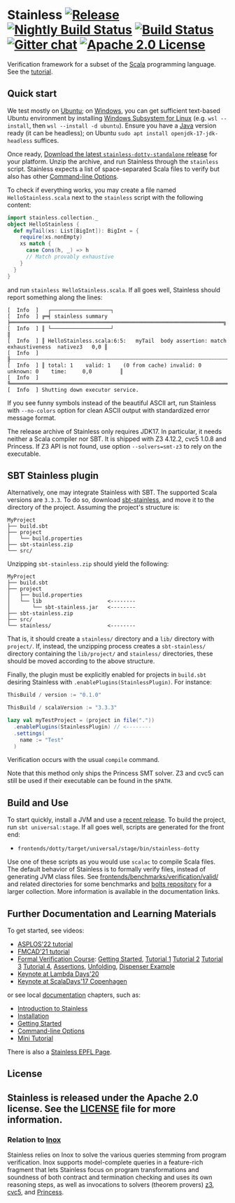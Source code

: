 # Stainless [![Release][release-img]][latest-release] [![Nightly Build Status][nightly-larabot-img]][nightly-larabot-ref] [![Build Status][larabot-img]][larabot-ref] [![Gitter chat][gitter-img]][gitter-ref] [![Apache 2.0 License][license-img]][license-ref]

Verification framework for a subset of the [Scala](http://scala-lang.org) programming language. See the [tutorial](https://epfl-lara.github.io/asplos2022tutorial/).

## Quick start

We test mostly on [Ubuntu](https://ubuntu.com/download); on [Windows](https://www.microsoft.com/eb-gb/software-download/windows10), you can get sufficient text-based Ubuntu environment by installing [Windows Subsystem for Linux](https://learn.microsoft.com/en-us/windows/wsl/install) (e.g. `wsl --install`, then `wsl --install -d ubuntu`). Ensure you have a [Java](https://openjdk.org/projects/jdk/17/) version ready (it can be headless); on Ubuntu `sudo apt install openjdk-17-jdk-headless` suffices.

Once ready, [Download the latest `stainless-dotty-standalone` release](https://github.com/epfl-lara/stainless/releases) for your platform. Unzip the archive, and run Stainless through the `stainless` script. Stainless expects a list of space-separated Scala files to verify but also has other [Command-line Options](https://epfl-lara.github.io/stainless/options.html).

To check if everything works, you may create a file named `HelloStainless.scala` next to the `stainless` script with the following content:
```scala
import stainless.collection._
object HelloStainless {
  def myTail(xs: List[BigInt]): BigInt = {
    require(xs.nonEmpty)
    xs match {
      case Cons(h, _) => h
      // Match provably exhaustive
    }
  }
}
```
and run `stainless HelloStainless.scala`.
If all goes well, Stainless should report something along the lines:
```
[  Info  ]   ┌───────────────────┐
[  Info  ] ╔═╡ stainless summary ╞════════════════════════════════════════════════════════════════════╗
[  Info  ] ║ └───────────────────┘                                                                    ║
[  Info  ] ║ HelloStainless.scala:6:5:   myTail  body assertion: match exhaustiveness  nativez3   0,0 ║
[  Info  ] ╟┄┄┄┄┄┄┄┄┄┄┄┄┄┄┄┄┄┄┄┄┄┄┄┄┄┄┄┄┄┄┄┄┄┄┄┄┄┄┄┄┄┄┄┄┄┄┄┄┄┄┄┄┄┄┄┄┄┄┄┄┄┄┄┄┄┄┄┄┄┄┄┄┄┄┄┄┄┄┄┄┄┄┄┄┄┄┄┄┄┄╢
[  Info  ] ║ total: 1    valid: 1    (0 from cache) invalid: 0    unknown: 0    time:     0,0         ║
[  Info  ] ╚══════════════════════════════════════════════════════════════════════════════════════════╝
[  Info  ] Shutting down executor service.
```
If you see funny symbols instead of the beautiful ASCII art, run Stainless with `--no-colors` option for clean ASCII output with standardized error message format. 

The release archive of Stainless only requires JDK17. In particular, it needs neither a Scala compiler nor SBT.
It is shipped with Z3 4.12.2, cvc5 1.0.8 and Princess. If Z3 API is not found, use option `--solvers=smt-z3` to rely on the executable.

## SBT Stainless plugin

Alternatively, one may integrate Stainless with SBT. The supported Scala versions are `3.3.3`.
To do so, download [sbt-stainless](https://github.com/epfl-lara/stainless/releases), and move it to the directory of the project.
Assuming the project's structure is:
```
MyProject
├── build.sbt
├── project
│   └── build.properties
├── sbt-stainless.zip
└── src/
```

Unzipping `sbt-stainless.zip` should yield the following:
```
MyProject
├── build.sbt
├── project
│   ├── build.properties
│   └── lib                     <--------
│       └── sbt-stainless.jar   <--------
├── sbt-stainless.zip
├── src/
└── stainless/                  <--------
```
That is, it should create a `stainless/` directory and a `lib/` directory with `project/`.
If, instead, the unzipping process creates a `sbt-stainless/` directory containing the `lib/project/` and `stainless/` directories,
these should be moved according to the above structure.

Finally, the plugin must be explicitly enabled for projects in `build.sbt` desiring Stainless with `.enablePlugins(StainlessPlugin)`.
For instance:

```scala
ThisBuild / version := "0.1.0"

ThisBuild / scalaVersion := "3.3.3"

lazy val myTestProject = (project in file("."))
  .enablePlugins(StainlessPlugin) // <--------
  .settings(
    name := "Test"
  )
```

Verification occurs with the usual `compile` command.

Note that this method only ships the Princess SMT solver. Z3 and cvc5 can still be used if their executable can be found in the `$PATH`.

## Build and Use

To start quickly, install a JVM and use a [recent release](https://github.com/epfl-lara/stainless/releases). To build the project, run `sbt universal:stage`. If all goes well, scripts are generated for the front end:
  * `frontends/dotty/target/universal/stage/bin/stainless-dotty`

Use one of these scripts as you would use `scalac` to compile Scala files.
The default behavior of Stainless is to formally verify files, instead of generating JVM class files.
See [frontends/benchmarks/verification/valid/](frontends/benchmarks/verification/valid/) and related directories for some benchmarks and
[bolts repository](https://github.com/epfl-lara/bolts/) for a larger collection.
More information is available in the documentation links.

## Further Documentation and Learning Materials

To get started, see videos:
  * [ASPLOS'22 tutorial](https://epfl-lara.github.io/asplos2022tutorial/)
  * [FMCAD'21 tutorial](https://github.com/epfl-lara/fmcad2021tutorial/)
  * [Formal Verification Course](https://tube.switch.ch/channels/f2d4e01d): [Getting Started](https://tube.switch.ch/videos/c7d203e8),  [Tutorial 1](https://tube.switch.ch/videos/03edee61) [Tutorial 2](https://tube.switch.ch/videos/c22ea3e8) [Tutorial 3](https://tube.switch.ch/videos/7f57f7a9) [Tutorial 4](https://tube.switch.ch/videos/2a9fd35c), [Assertions](https://tube.switch.ch/videos/44e8a0dc), [Unfolding](https://tube.switch.ch/videos/ada8a42c), [Dispenser Example](https://tube.switch.ch/videos/ded227dd)
  * [Keynote at Lambda Days'20](https://www.youtube.com/watch?v=dkO59PTcNxA)  
  * [Keynote at ScalaDays'17 Copenhagen](https://www.youtube.com/watch?v=d4VeFa0z_Lo)

 or see local [documentation](https://epfl-lara.github.io/stainless/) chapters, such as:
  * [Introduction to Stainless](https://epfl-lara.github.io/stainless/intro.html)
  * [Installation](https://epfl-lara.github.io/stainless/installation.html)
  * [Getting Started](https://epfl-lara.github.io/stainless/gettingstarted.html)
  * [Command-line Options](https://epfl-lara.github.io/stainless/options.html)
  * [Mini Tutorial](https://epfl-lara.github.io/stainless/tutorial.html)
  
There is also a [Stainless EPFL Page](https://stainless.epfl.ch).

## License

Stainless is released under the Apache 2.0 license. See the [LICENSE]() file for more information.
---

### Relation to [Inox](https://github.com/epfl-lara/inox)

Stainless relies on Inox to solve the various queries stemming from program verification.
Inox supports model-complete queries in a feature-rich fragment that lets Stainless focus
on program transformations and soundness of both contract and termination checking and uses its own reasoning steps, as well as invocations to solvers (theorem provers) [z3](https://github.com/Z3Prover/z3), [cvc5](https://cvc5.github.io/), and [Princess](http://www.philipp.ruemmer.org/princess.shtml).

[latest-release]: https://github.com/epfl-lara/stainless/releases/latest
[license-img]: https://img.shields.io/badge/license-Apache_2.0-blue.svg?color=134EA2
[license-ref]: https://github.com/epfl-lara/stainless/blob/main/LICENSE
[gitter-img]: https://img.shields.io/gitter/room/gitterHQ/gitter.svg?color=ed1965
[gitter-ref]: https://gitter.im/epfl-lara/stainless
[larabot-img]: http://laraquad4.epfl.ch:9000/epfl-lara/stainless/status/main
[larabot-ref]: http://laraquad4.epfl.ch:9000/epfl-lara/stainless/builds
[nightly-larabot-img]: http://laraquad4.epfl.ch:9000/epfl-lara/stainless/status/main?nightly=true
[nightly-larabot-ref]: http://laraquad4.epfl.ch:9000/epfl-lara/stainless/builds
[release-img]: https://img.shields.io/github/release-pre/epfl-lara/stainless.svg
[tag-date-img]: https://img.shields.io/github/release-date-pre/epfl-lara/stainless.svg?style=popout
